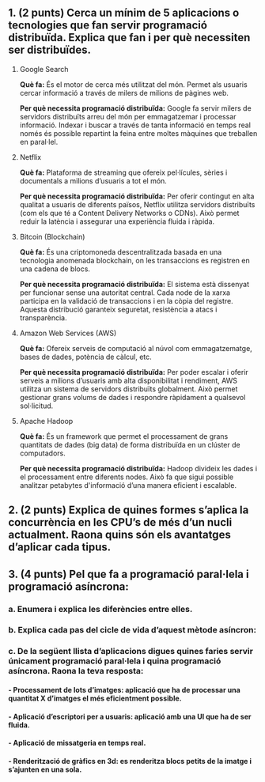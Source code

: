 ## 1. (2 punts) Cerca un mínim de 5 aplicacions o tecnologies que fan servir programació distribuïda. Explica que fan i per què necessiten ser distribuïdes.

1. Google Search

    **Què fa:** És el motor de cerca més utilitzat del món. Permet als usuaris cercar informació a través de milers de milions de pàgines web.

    **Per què necessita programació distribuïda:** Google fa servir milers de servidors distribuïts arreu del món per emmagatzemar i processar informació. Indexar i buscar a través de tanta informació en temps real només és possible repartint la feina entre moltes màquines que treballen en paral·lel.

2. Netflix

    **Què fa:** Plataforma de streaming que ofereix pel·lícules, sèries i documentals a milions d’usuaris a tot el món.

    **Per què necessita programació distribuïda:** Per oferir contingut en alta qualitat a usuaris de diferents països, Netflix utilitza servidors distribuïts (com els que té a Content Delivery Networks o CDNs). Això permet reduir la latència i assegurar una experiència fluida i ràpida.

3. Bitcoin (Blockchain)

    **Què fa:** És una criptomoneda descentralitzada basada en una tecnologia anomenada blockchain, on les transaccions es registren en una cadena de blocs.

    **Per què necessita programació distribuïda:** El sistema està dissenyat per funcionar sense una autoritat central. Cada node de la xarxa participa en la validació de transaccions i en la còpia del registre. Aquesta distribució garanteix seguretat, resistència a atacs i transparència.

4. Amazon Web Services (AWS)

    **Què fa:** Ofereix serveis de computació al núvol com emmagatzematge, bases de dades, potència de càlcul, etc.

    **Per què necessita programació distribuïda:** Per poder escalar i oferir serveis a milions d’usuaris amb alta disponibilitat i rendiment, AWS utilitza un sistema de servidors distribuïts globalment. Això permet gestionar grans volums de dades i respondre ràpidament a qualsevol sol·licitud.

5. Apache Hadoop

    **Què fa:** És un framework que permet el processament de grans quantitats de dades (big data) de forma distribuïda en un clúster de computadors.

    **Per què necessita programació distribuïda:** Hadoop divideix les dades i el processament entre diferents nodes. Això fa que sigui possible analitzar petabytes d'informació d’una manera eficient i escalable.

## 2. (2 punts) Explica de quines formes s’aplica la concurrència en les CPU’s de més d’un nucli actualment. Raona quins són els avantatges d’aplicar cada tipus.


## 3. (4 punts) Pel que fa a programació paral·lela i programació asíncrona:
   
### a. Enumera i explica les diferències entre elles.

### b. Explica cada pas del cicle de vida d’aquest mètode asíncron:


### c. De la següent llista d’aplicacions digues quines faries servir únicament programació paral·lela i quina programació asíncrona. Raona la teva resposta:

#### - Processament de lots d’imatges: aplicació que ha de processar una quantitat X d’imatges el més eficientment possible.
  
#### - Aplicació d’escriptori per a usuaris: aplicació amb una UI que ha de ser fluida.
  
#### - Aplicació de missatgeria en temps real.
  
#### - Renderització de gràfics en 3d: es renderitza blocs petits de la imatge i s’ajunten en una sola.
